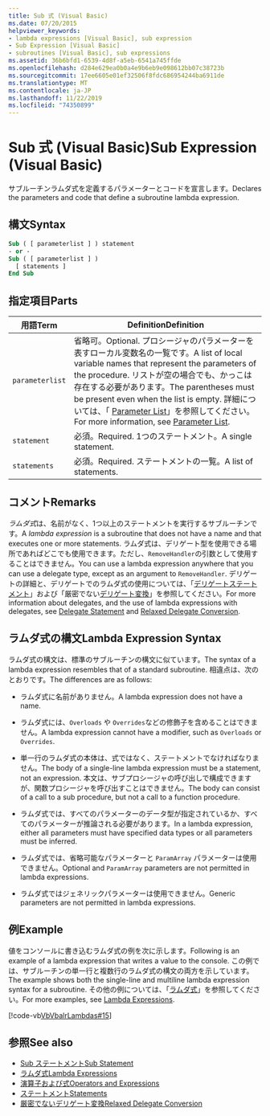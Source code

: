 ```yaml
---
title: Sub 式 (Visual Basic)
ms.date: 07/20/2015
helpviewer_keywords:
- lambda expressions [Visual Basic], sub expression
- Sub Expression [Visual Basic]
- subroutines [Visual Basic], sub expressions
ms.assetid: 36b6bfd1-6539-4d8f-a5eb-6541a745ffde
ms.openlocfilehash: d284e629ea0b0a4e9b6eb9e098612bb07c38723b
ms.sourcegitcommit: 17ee6605e01ef32506f8fdc686954244ba6911de
ms.translationtype: MT
ms.contentlocale: ja-JP
ms.lasthandoff: 11/22/2019
ms.locfileid: "74350899"
---
```

# <a name="sub-expression-visual-basic"></a><span data-ttu-id="3b2cb-102">Sub 式 (Visual Basic)</span><span class="sxs-lookup"><span data-stu-id="3b2cb-102">Sub Expression (Visual Basic)</span></span>
<span data-ttu-id="3b2cb-103">サブルーチンラムダ式を定義するパラメーターとコードを宣言します。</span><span class="sxs-lookup"><span data-stu-id="3b2cb-103">Declares the parameters and code that define a subroutine lambda expression.</span></span>  
  
## <a name="syntax"></a><span data-ttu-id="3b2cb-104">構文</span><span class="sxs-lookup"><span data-stu-id="3b2cb-104">Syntax</span></span>  
  
```vb  
Sub ( [ parameterlist ] ) statement  
- or -  
Sub ( [ parameterlist ] )  
  [ statements ]  
End Sub  
```  
  
## <a name="parts"></a><span data-ttu-id="3b2cb-105">指定項目</span><span class="sxs-lookup"><span data-stu-id="3b2cb-105">Parts</span></span>  
  
|<span data-ttu-id="3b2cb-106">用語</span><span class="sxs-lookup"><span data-stu-id="3b2cb-106">Term</span></span>|<span data-ttu-id="3b2cb-107">Definition</span><span class="sxs-lookup"><span data-stu-id="3b2cb-107">Definition</span></span>|  
|---|---|  
|`parameterlist`|<span data-ttu-id="3b2cb-108">省略可。</span><span class="sxs-lookup"><span data-stu-id="3b2cb-108">Optional.</span></span> <span data-ttu-id="3b2cb-109">プロシージャのパラメーターを表すローカル変数名の一覧です。</span><span class="sxs-lookup"><span data-stu-id="3b2cb-109">A list of local variable names that represent the parameters of the procedure.</span></span> <span data-ttu-id="3b2cb-110">リストが空の場合でも、かっこは存在する必要があります。</span><span class="sxs-lookup"><span data-stu-id="3b2cb-110">The parentheses must be present even when the list is empty.</span></span> <span data-ttu-id="3b2cb-111">詳細については、「 [Parameter List](../../../visual-basic/language-reference/statements/parameter-list.md)」を参照してください。</span><span class="sxs-lookup"><span data-stu-id="3b2cb-111">For more information, see [Parameter List](../../../visual-basic/language-reference/statements/parameter-list.md).</span></span>|  
|`statement`|<span data-ttu-id="3b2cb-112">必須。</span><span class="sxs-lookup"><span data-stu-id="3b2cb-112">Required.</span></span> <span data-ttu-id="3b2cb-113">1つのステートメント。</span><span class="sxs-lookup"><span data-stu-id="3b2cb-113">A single statement.</span></span>|  
|`statements`|<span data-ttu-id="3b2cb-114">必須。</span><span class="sxs-lookup"><span data-stu-id="3b2cb-114">Required.</span></span> <span data-ttu-id="3b2cb-115">ステートメントの一覧。</span><span class="sxs-lookup"><span data-stu-id="3b2cb-115">A list of statements.</span></span>|  
  
## <a name="remarks"></a><span data-ttu-id="3b2cb-116">コメント</span><span class="sxs-lookup"><span data-stu-id="3b2cb-116">Remarks</span></span>  
 <span data-ttu-id="3b2cb-117">*ラムダ式*は、名前がなく、1つ以上のステートメントを実行するサブルーチンです。</span><span class="sxs-lookup"><span data-stu-id="3b2cb-117">A *lambda expression* is a subroutine that does not have a name and that executes one or more statements.</span></span> <span data-ttu-id="3b2cb-118">ラムダ式は、デリゲート型を使用できる場所であればどこでも使用できます。ただし、`RemoveHandler`の引数として使用することはできません。</span><span class="sxs-lookup"><span data-stu-id="3b2cb-118">You can use a lambda expression anywhere that you can use a delegate type, except as an argument to `RemoveHandler`.</span></span> <span data-ttu-id="3b2cb-119">デリゲートの詳細と、デリゲートでのラムダ式の使用については、「[デリゲートステートメント](../../../visual-basic/language-reference/statements/delegate-statement.md)」および「厳密でない[デリゲート変換](../../../visual-basic/programming-guide/language-features/delegates/relaxed-delegate-conversion.md)」を参照してください。</span><span class="sxs-lookup"><span data-stu-id="3b2cb-119">For more information about delegates, and the use of lambda expressions with delegates, see [Delegate Statement](../../../visual-basic/language-reference/statements/delegate-statement.md) and [Relaxed Delegate Conversion](../../../visual-basic/programming-guide/language-features/delegates/relaxed-delegate-conversion.md).</span></span>  
  
## <a name="lambda-expression-syntax"></a><span data-ttu-id="3b2cb-120">ラムダ式の構文</span><span class="sxs-lookup"><span data-stu-id="3b2cb-120">Lambda Expression Syntax</span></span>  
 <span data-ttu-id="3b2cb-121">ラムダ式の構文は、標準のサブルーチンの構文に似ています。</span><span class="sxs-lookup"><span data-stu-id="3b2cb-121">The syntax of a lambda expression resembles that of a standard subroutine.</span></span> <span data-ttu-id="3b2cb-122">相違点は、次のとおりです。</span><span class="sxs-lookup"><span data-stu-id="3b2cb-122">The differences are as follows:</span></span>  
  
- <span data-ttu-id="3b2cb-123">ラムダ式に名前がありません。</span><span class="sxs-lookup"><span data-stu-id="3b2cb-123">A lambda expression does not have a name.</span></span>  
  
- <span data-ttu-id="3b2cb-124">ラムダ式には、`Overloads` や `Overrides`などの修飾子を含めることはできません。</span><span class="sxs-lookup"><span data-stu-id="3b2cb-124">A lambda expression cannot have a modifier, such as `Overloads` or `Overrides`.</span></span>  
  
- <span data-ttu-id="3b2cb-125">単一行のラムダ式の本体は、式ではなく、ステートメントでなければなりません。</span><span class="sxs-lookup"><span data-stu-id="3b2cb-125">The body of a single-line lambda expression must be a statement, not an expression.</span></span> <span data-ttu-id="3b2cb-126">本文は、サブプロシージャの呼び出しで構成できますが、関数プロシージャを呼び出すことはできません。</span><span class="sxs-lookup"><span data-stu-id="3b2cb-126">The body can consist of a call to a sub procedure, but not a call to a function procedure.</span></span>  
  
- <span data-ttu-id="3b2cb-127">ラムダ式では、すべてのパラメーターのデータ型が指定されているか、すべてのパラメーターが推論される必要があります。</span><span class="sxs-lookup"><span data-stu-id="3b2cb-127">In a lambda expression, either all parameters must have specified data types or all parameters must be inferred.</span></span>  
  
- <span data-ttu-id="3b2cb-128">ラムダ式では、省略可能なパラメーターと `ParamArray` パラメーターは使用できません。</span><span class="sxs-lookup"><span data-stu-id="3b2cb-128">Optional and `ParamArray` parameters are not permitted in lambda expressions.</span></span>  
  
- <span data-ttu-id="3b2cb-129">ラムダ式ではジェネリックパラメーターは使用できません。</span><span class="sxs-lookup"><span data-stu-id="3b2cb-129">Generic parameters are not permitted in lambda expressions.</span></span>  
  
## <a name="example"></a><span data-ttu-id="3b2cb-130">例</span><span class="sxs-lookup"><span data-stu-id="3b2cb-130">Example</span></span>  
 <span data-ttu-id="3b2cb-131">値をコンソールに書き込むラムダ式の例を次に示します。</span><span class="sxs-lookup"><span data-stu-id="3b2cb-131">Following is an example of a lambda expression that writes a value to the console.</span></span> <span data-ttu-id="3b2cb-132">この例では、サブルーチンの単一行と複数行のラムダ式の構文の両方を示しています。</span><span class="sxs-lookup"><span data-stu-id="3b2cb-132">The example shows both the single-line and multiline lambda expression syntax for a subroutine.</span></span> <span data-ttu-id="3b2cb-133">その他の例については、「[ラムダ式](../../../visual-basic/programming-guide/language-features/procedures/lambda-expressions.md)」を参照してください。</span><span class="sxs-lookup"><span data-stu-id="3b2cb-133">For more examples, see [Lambda Expressions](../../../visual-basic/programming-guide/language-features/procedures/lambda-expressions.md).</span></span>  
  
 [!code-vb[VbVbalrLambdas#15](~/samples/snippets/visualbasic/VS_Snippets_VBCSharp/VbVbalrLambdas/VB/Class1.vb#15)]  
  
## <a name="see-also"></a><span data-ttu-id="3b2cb-134">参照</span><span class="sxs-lookup"><span data-stu-id="3b2cb-134">See also</span></span>

- [<span data-ttu-id="3b2cb-135">Sub ステートメント</span><span class="sxs-lookup"><span data-stu-id="3b2cb-135">Sub Statement</span></span>](../../../visual-basic/language-reference/statements/sub-statement.md)
- [<span data-ttu-id="3b2cb-136">ラムダ式</span><span class="sxs-lookup"><span data-stu-id="3b2cb-136">Lambda Expressions</span></span>](../../../visual-basic/programming-guide/language-features/procedures/lambda-expressions.md)
- [<span data-ttu-id="3b2cb-137">演算子および式</span><span class="sxs-lookup"><span data-stu-id="3b2cb-137">Operators and Expressions</span></span>](../../../visual-basic/programming-guide/language-features/operators-and-expressions/index.md)
- [<span data-ttu-id="3b2cb-138">ステートメント</span><span class="sxs-lookup"><span data-stu-id="3b2cb-138">Statements</span></span>](../../../visual-basic/programming-guide/language-features/statements.md)
- [<span data-ttu-id="3b2cb-139">厳密でないデリゲート変換</span><span class="sxs-lookup"><span data-stu-id="3b2cb-139">Relaxed Delegate Conversion</span></span>](../../../visual-basic/programming-guide/language-features/delegates/relaxed-delegate-conversion.md)
